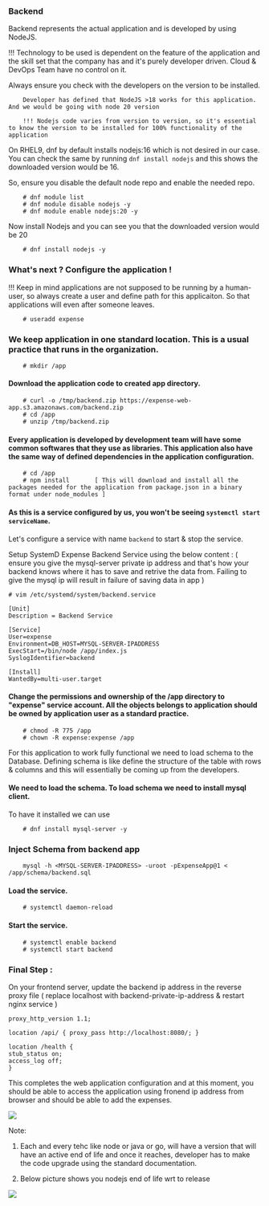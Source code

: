 ### Backend

Backend represents the actual application and is developed by using NodeJS.

!!! Technology to be used is dependent on the feature of the application and the skill set that the company has and it's purely developer driven. Cloud & DevOps Team have no control on it.

Always ensure you check with the developers on the version to be installed.

```
    Developer has defined that NodeJS >18 works for this application.  And we would be going with node 20 version

    !!! Nodejs code varies from version to version, so it's essential to know the version to be installed for 100% functionality of the application
```

On RHEL9, dnf by default installs nodejs:16 which is not desired in our case. You can check the same by running `dnf install nodejs` and this shows the downloaded version would be 16.

So, ensure you disable the default node repo and enable the needed repo.


```
    # dnf module list 
    # dnf module disable nodejs -y
    # dnf module enable nodejs:20 -y 
```

Now install Nodejs and you can see you that the downloaded version would be 20

```
    # dnf install nodejs -y
```


### What's next ? Configure the application !

!!! Keep in mind applications are not supposed to be running by a human-user, so always create a user and define path for this applicaiton. So that applications will even after someone leaves.

```
    # useradd expense
```

### We keep application in one standard location. This is a usual practice that runs in the organization.

```
    # mkdir /app 
```


#### Download the application code to created app directory.

```
    # curl -o /tmp/backend.zip https://expense-web-app.s3.amazonaws.com/backend.zip 
    # cd /app 
    # unzip /tmp/backend.zip
```

#### Every application is developed by development team will have some common softwares that they use as libraries. This application also have the same way of defined dependencies in the application configuration.

```
    # cd /app 
    # npm install       [ This will download and install all the packages needed for the application from package.json in a binary format under node_modules ]
```

#### As this is a service configured by us, you won't be seeing `systemctl start serviceName`.

Let's configure a service with name `backend` to start & stop the service.

Setup SystemD Expense Backend Service using the below content :  ( ensure you give the mysql-server private ip address and that's how your backend knows where it has to save and retrive the data from. Failing to give the mysql ip will result in failure of saving data in app )

    # vim /etc/systemd/system/backend.service

```
[Unit]
Description = Backend Service

[Service]
User=expense
Environment=DB_HOST=MYSQL-SERVER-IPADDRESS
ExecStart=/bin/node /app/index.js
SyslogIdentifier=backend

[Install]
WantedBy=multi-user.target
```
#### Change the permissions and ownership of the /app directory to "expense" service account. All the objects belongs to application should be owned by application user as a standard practice.

```
    # chmod -R 775 /app
    # chown -R expense:expense /app
```

For this application to work fully functional we need to load schema to the Database. Defining schema is like define the structure of the table with rows & columns and this will essentially be coming up from the developers.


#### We need to load the schema. To load schema we need to install mysql client.

To have it installed we can use

```
    # dnf install mysql-server -y
```

### Inject Schema from backend app 

```
    mysql -h <MYSQL-SERVER-IPADDRESS> -uroot -pExpenseApp@1 < /app/schema/backend.sql 
```

#### Load the service.

```
    # systemctl daemon-reload
```

#### Start the service.
```
    # systemctl enable backend 
    # systemctl start backend
```

### Final Step :
 On your frontend server, update the backend ip address in the reverse proxy file ( replace localhost with backend-private-ip-address & restart nginx service )
```
proxy_http_version 1.1;

location /api/ { proxy_pass http://localhost:8080/; }

location /health {
stub_status on;
access_log off;
}
```

This completes the web application configuration and at this moment, you should be able to access the application using fronend ip address from browser and should be able to add the expenses.

![](Images/output.png)

Note:
1) Each and every tehc like node or java or go, will have a version that will have an active end of life and once it reaches, developer has to make the code upgrade using the standard documentation.

2) Below picture shows you nodejs end of life wrt to release

![](Images/eol.png)

